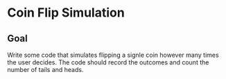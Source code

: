 # Coin Flip Simulation

## Goal
Write some code that simulates flipping a signle coin however many times the user decides. The code should record the outcomes and count the number of tails and heads.
